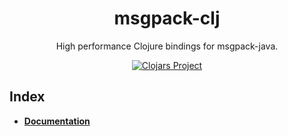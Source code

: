 <div align="center">
  <h1>msgpack-clj</h1>

  <p>
    High performance Clojure bindings for msgpack-java.
  </p>

[![Clojars Project](https://img.shields.io/clojars/v/io.julienvincent/msgpack.svg)](https://clojars.org/io.julienvincent/msgpack)

</div>

## Index

- **[Documentation](https://cljdoc.org/d/io.julienvincent/msgpack)**
